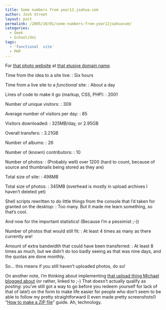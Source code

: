 ```yaml
---
title: Some numbers from year12.joahua.com
author: Josh Street
layout: post
permalink: /2005/10/01/some-numbers-from-year12joahuacom/
categories:
  - Geek
  - School/Uni
tags:
  - 'functional  site'
  - PHP
---
```

For [that photo website][1] at [that elusive domain name][2].

Time from the idea to a site live:
:   Six hours

Time from a live site to a *functional* site:
:   About a day

Lines of code to make it go (markup, CSS, PHP):
:   2001

Number of unique visitors:
:   309

Average number of visitors per day:
:   85

Visitors downloaded:
:   325MB/day, or 2.95GB

Overall transfers:
:   3.21GB

Number of albums:
:   26

Number of (known) contributors:
:   10

Number of photos:
:   (Probably well) over 1200 (hard to count, because of source and thumbnails being stored as they are)

Total size of site:
:   498MB

Total size of photos:
:   345MB (overhead is mostly in upload archives I haven&#8217;t deleted yet)

Shell scripts rewritten to do little things from the console that I&#8217;d taken for granted on the desktop:
:   Too many. But it made me learn something, so that&#8217;s cool.

And now for the important statistics! (Because I&#8217;m a pessimist ;-))

Number of photos that would still fit:
:   At least 4 times as many as there currently are!

Amount of extra bandwidth that could have been transferred:
:   At least 8 times as much, but we didn&#8217;t do too badly seeing as that was nine days, and the quotas are done monthly.

So&#8230; this means if you still haven&#8217;t uploaded photos, do so!

On another note, I&#8217;m thinking about implementing [that upload thing Michael blogged about][3] (or rather, linked to ;-) That doesn&#8217;t actually qualify as *posting*: you&#8217;ve still got a way to go before you redeem yourself for lack of that of late!) on the form to make life easier for people who don&#8217;t seem to be able to follow my pretty straightforward (I even made pretty screenshots!) &#8220;[How to make a ZIP file][4]&#8221; guide. Ah, technology.

 [1]: http://year12.joahua.com/
 [2]: http://www.joahua.com/
 [3]: http://www.bluetrait.com/archive/2005/09/30/ajax-multiple-file-upload/
 [4]: http://year12.joahua.com/howtozip.html